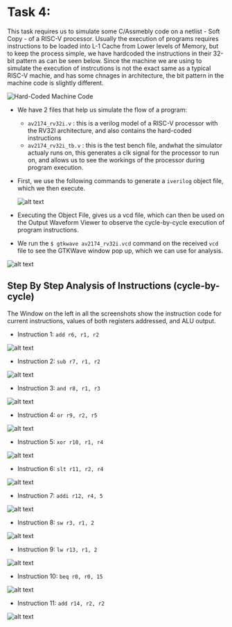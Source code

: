 # Task 4:

This task requires us to simulate some C/Assmebly code on a netlist - Soft Copy - of a RISC-V processor. Usually the execution of programs requires instructions to be loaded into L-1 Cache from Lower levels of Memory, but to keep the process simple, we have hardcoded the instructions in their 32-bit pattern as can be seen below. Since the machine we are using to simulate the execution of instrcutions is not the exact same as a typical RISC-V machie, and has some chnages in architecture, the bit pattern in the machine code is slightly different.

![Hard-Coded Machine Code](image.png)

- We have 2 files that help us simulate the flow of a program:
    - `av2174_rv32i.v` : this is a verilog model of a RISC-V processor with the RV32I architecture, and also contains the hard-coded instructions
    - `av2174_rv32i_tb.v` : this is the test bench file, andwhat the simulator actualy runs on, this generates a clk signal for the processor to run on, and allows us to see the workings of the processor during program execution.
- First, we use the following commands to generate a `iverilog` object file, which we then execute.
    
    ![alt text](image-1.png)

- Executing the Object File, gives us a vcd file, which can then be used on the Output Waveform Viewer to observe the cycle-by-cycle execution of program instructions.

- We run the `$ gtkwave av2174_rv32i.vcd` command on the received `vcd` file to see the GTKWave window pop up, which we can use for analysis.

![alt text](image-2.png)

## Step By Step Analysis of Instructions (cycle-by-cycle)

The Window on the left in all the screenshots show the instruction code for current instructions, values of both registers addressed, and ALU output.

- Instruction 1: `add r6, r1, r2`

![alt text](image-3.png)

- Instruction 2: `sub r7, r1, r2`

![alt text](image-4.png)

- Instruction 3: `and r8, r1, r3`

![alt text](image-5.png)

- Instruction 4: `or r9, r2, r5`

![alt text](image-6.png)

- Instruction 5: `xor r10, r1, r4`

![alt text](image-7.png)

- Instruction 6: `slt r11, r2, r4`

![alt text](image-8.png)

- Instruction 7: `addi r12, r4, 5`

![alt text](image-9.png)

- Instruction 8: `sw r3, r1, 2`

![alt text](image-10.png)

- Instruction 9: `lw r13, r1, 2`

![alt text](image-11.png)

- Instruction 10: `beq r0, r0, 15`

![alt text](image-12.png)

- Instruction 11: `add r14, r2, r2`

![alt text](image-13.png)
